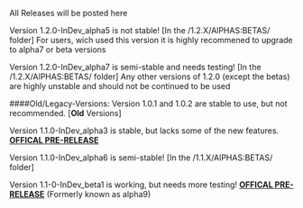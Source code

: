 All Releases will be posted here

Version 1.2.0-InDev_alpha5 is not stable! [In the /1.2.X/AlPHAS:BETAS/ folder] For users, wich used this version it is highly recommened to upgrade to alpha7 or beta versions

Version 1.2.0-InDev_alpha7 is semi-stable and needs testing! [In the /1.2.X/AlPHAS:BETAS/ folder]
Any other versions of 1.2.0 (except the betas) are highly unstable and should not be continued to be used

####Old/Legacy-Versions:
Version 1.0.1 and 1.0.2 are stable to use, but not recommended. [**Old** Versions]

Version 1.1.0-InDev_alpha3 is stable, but lacks some of the new features. [**OFFICAL PRE-RELEASE**](https://github.com/robske110/BanWarn/releases/tag/1.1.0-InDev)

Version 1.1.0-InDev_alpha6 is semi-stable! [In the /1.1.X/AlPHAS:BETAS/ folder]

Version 1.1-0-InDev_beta1 is working, but needs more testing! [**OFFICAL PRE-RELEASE**](https://github.com/robske110/BanWarn/releases/tag/1.1.0-InDev-beta) (Formerly known as alpha9)